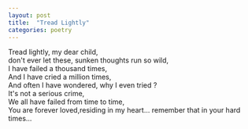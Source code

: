 ```yaml
---
layout: post
title:  "Tread Lightly"
categories: poetry
---
```


Tread lightly, my dear child,\
don't ever let these, sunken thoughts run so wild,\
I have failed a thousand times,\
And I have cried a million times,\
And often I have wondered, why I even tried ?\
It's not a serious crime,\
We all have failed from time to time,\
You are forever loved,residing in my heart... remember that in your hard times...


